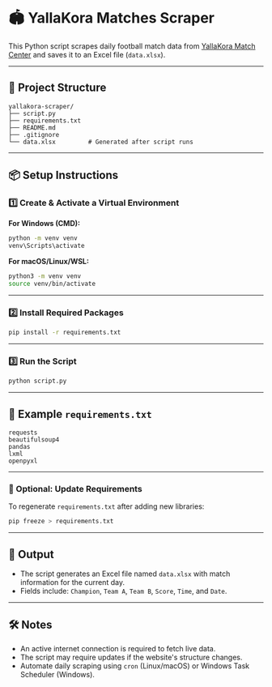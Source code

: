 # 🏟️ YallaKora Matches Scraper

This Python script scrapes daily football match data from [YallaKora Match Center](https://www.yallakora.com/match-center) and saves it to an Excel file (`data.xlsx`).

---

## 📂 Project Structure

```
yallakora-scraper/
├── script.py
├── requirements.txt
├── README.md
├── .gitignore
└── data.xlsx         # Generated after script runs
```

---

## 📦 Setup Instructions

### 1️⃣ Create & Activate a Virtual Environment

**For Windows (CMD):**

```bash
python -m venv venv
venv\Scripts\activate
```

**For macOS/Linux/WSL:**

```bash
python3 -m venv venv
source venv/bin/activate
```

---

### 2️⃣ Install Required Packages

```bash
pip install -r requirements.txt
```

---

### 3️⃣ Run the Script

```bash
python script.py
```
---

## 📁 Example `requirements.txt`

```
requests
beautifulsoup4
pandas
lxml
openpyxl
```

---

### 🔁 Optional: Update Requirements

To regenerate `requirements.txt` after adding new libraries:

```bash
pip freeze > requirements.txt
```

---

## 📄 Output

- The script generates an Excel file named `data.xlsx` with match information for the current day.
- Fields include: `Champion`, `Team A`, `Team B`, `Score`, `Time`, and `Date`.

---

## 🛠 Notes

- An active internet connection is required to fetch live data.
- The script may require updates if the website's structure changes.
- Automate daily scraping using `cron` (Linux/macOS) or Windows Task Scheduler (Windows).